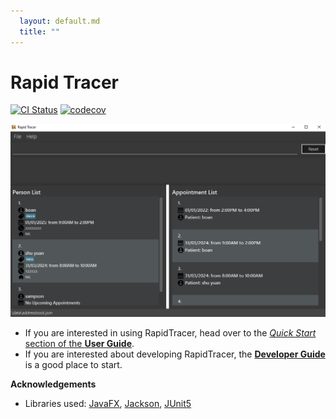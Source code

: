 ```yaml
---
  layout: default.md
  title: ""
---
```


# Rapid Tracer


[![CI Status](https://github.com/AY2324S2-CS2103T-T10-2/tp/workflows/Java%20CI/badge.svg)](https://github.com/AY2324S2-CS2103T-T10-2/tp/actions)
[![codecov](https://codecov.io/gh/AY2324S2-CS2103T-T10-2/tp/graph/badge.svg?token=1R92MZ3PFL)](https://codecov.io/gh/AY2324S2-CS2103T-T10-2/tp)

![Ui](images/userguide/rapidtracer.png)

* If you are interested in using RapidTracer, head over to the [_Quick Start_ section of the **User Guide**](UserGuide.html).
* If you are interested about developing RapidTracer, the [**Developer Guide**](DeveloperGuide.html) is a good place to start.


**Acknowledgements**

* Libraries used: [JavaFX](https://openjfx.io/), [Jackson](https://github.com/FasterXML/jackson), [JUnit5](https://github.com/junit-team/junit5)
